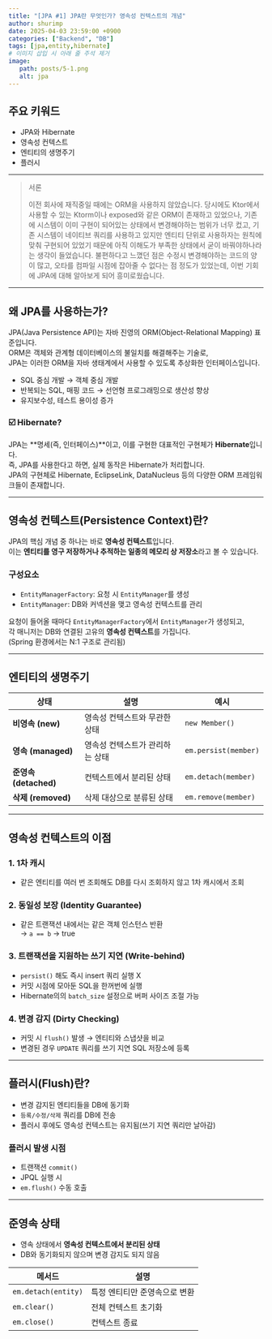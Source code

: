 ```yaml
---
title: "[JPA #1] JPA란 무엇인가? 영속성 컨텍스트의 개념"
author: shurimp
date: 2025-04-03 23:59:00 +0900
categories: ["Backend", "DB"]
tags: [jpa,entity,hibernate]
# 이미지 삽입 시 아래 줄 주석 제거
image: 
   path: posts/5-1.png
   alt: jpa
---
```


## 주요 키워드
- JPA와 Hibernate
- 영속성 컨텍스트
- 엔티티의 생명주기
- 플러시

---

> 서론
> 
> 이전 회사에 재직중일 때에는 ORM을 사용하지 않았습니다. 당시에도 Ktor에서 사용할 수 있는 Ktorm이나 exposed와 같은 ORM이 존재하고 있었으나, 기존에 시스템이 이미 구현이 되어있는 상태에서 변경해야하는 범위가 너무 컸고, 기존 시스템이 네이티브 쿼리를 사용하고 있지만 엔티티 단위로 사용하자는 원칙에 맞춰 구현되어 있었기 때문에 아직 이해도가 부족한 상태에서 굳이 바꿔야하나라는 생각이 들었습니다. 불편하다고 느꼈던 점은 수정시 변경해야하는 코드의 양이 많고, 오타를 컴파일 시점에 잡아줄 수 없다는 점 정도가 있었는데, 이번 기회에 JPA에 대해 알아보게 되어 흥미로웠습니다.

---

## 왜 JPA를 사용하는가?

JPA(Java Persistence API)는 자바 진영의 ORM(Object-Relational Mapping) 표준입니다.  
ORM은 객체와 관계형 데이터베이스의 불일치를 해결해주는 기술로,  
JPA는 이러한 ORM을 자바 생태계에서 사용할 수 있도록 추상화한 인터페이스입니다.

- SQL 중심 개발 → 객체 중심 개발
- 반복되는 SQL, 매핑 코드 → 선언형 프로그래밍으로 생산성 향상
- 유지보수성, 테스트 용이성 증가

### ☑️ Hibernate?

JPA는 **명세(즉, 인터페이스)**이고, 이를 구현한 대표적인 구현체가 **Hibernate**입니다.  
즉, JPA를 사용한다고 하면, 실제 동작은 Hibernate가 처리합니다.        
JPA의 구현체로 Hibernate, EclipseLink, DataNucleus 등의 다양한 ORM 프레임워크들이 존재합니다.

---

## 영속성 컨텍스트(Persistence Context)란?

JPA의 핵심 개념 중 하나는 바로 **영속성 컨텍스트**입니다.  
이는 **엔티티를 영구 저장하거나 추적하는 일종의 메모리 상 저장소**라고 볼 수 있습니다.

### 구성요소

- `EntityManagerFactory`: 요청 시 `EntityManager`를 생성
- `EntityManager`: DB와 커넥션을 맺고 영속성 컨텍스트를 관리

요청이 들어올 때마다 `EntityManagerFactory`에서 `EntityManager`가 생성되고,  
각 매니저는 DB와 연결된 고유의 **영속성 컨텍스트**를 가집니다.  
(Spring 환경에서는 N:1 구조로 관리됨)

---

## 엔티티의 생명주기

| 상태                  | 설명                            | 예시                 |
| --------------------- | ------------------------------- | -------------------- |
| **비영속 (new)**      | 영속성 컨텍스트와 무관한 상태   | `new Member()`       |
| **영속 (managed)**    | 영속성 컨텍스트가 관리하는 상태 | `em.persist(member)` |
| **준영속 (detached)** | 컨텍스트에서 분리된 상태        | `em.detach(member)`  |
| **삭제 (removed)**    | 삭제 대상으로 분류된 상태       | `em.remove(member)`  |

---

## 영속성 컨텍스트의 이점

### 1. 1차 캐시

- 같은 엔티티를 여러 번 조회해도 DB를 다시 조회하지 않고 1차 캐시에서 조회

### 2. 동일성 보장 (Identity Guarantee)

- 같은 트랜잭션 내에서는 같은 객체 인스턴스 반환  
  → `a == b` → true

### 3. 트랜잭션을 지원하는 **쓰기 지연 (Write-behind)**

- `persist()` 해도 즉시 insert 쿼리 실행 X
- 커밋 시점에 모아둔 SQL을 한꺼번에 실행
- Hibernate의의 `batch_size` 설정으로 버퍼 사이즈 조절 가능

### 4. 변경 감지 (Dirty Checking)

- 커밋 시 `flush()` 발생 → 엔티티와 스냅샷을 비교
- 변경된 경우 `UPDATE` 쿼리를 쓰기 지연 SQL 저장소에 등록

---

## 플러시(Flush)란?

- 변경 감지된 엔티티들을 DB에 동기화
- `등록/수정/삭제` 쿼리를 DB에 전송
- 플러시 후에도 영속성 컨텍스트는 유지됨(쓰기 지연 쿼리만 날아감)

### 플러시 발생 시점

- 트랜잭션 `commit()`
- JPQL 실행 시
- `em.flush()` 수동 호출

---

## 준영속 상태

- 영속 상태에서 **영속성 컨텍스트에서 분리된 상태**
- DB와 동기화되지 않으며 변경 감지도 되지 않음

| 메서드              | 설명                          |
| ------------------- | ----------------------------- |
| `em.detach(entity)` | 특정 엔티티만 준영속으로 변환 |
| `em.clear()`        | 전체 컨텍스트 초기화          |
| `em.close()`        | 컨텍스트 종료                 |

